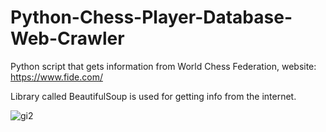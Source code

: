 # Python-Chess-Player-Database-Web-Crawler

Python script that gets information from World Chess Federation, website: https://www.fide.com/

Library called BeautifulSoup is used for getting info from the internet.
 
![gi2](https://user-images.githubusercontent.com/39926020/54275972-5bd5ff80-458c-11e9-8ba2-e7ee2de5c182.png)
